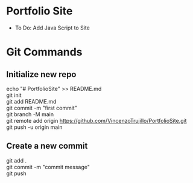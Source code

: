 # Portfolio Site

* To Do: Add Java Script to Site


# Git Commands

## Initialize new repo

echo "# PortfolioSite" >> README.md  
git init  
git add README.md  
git commit -m "first commit"  
git branch -M main  
git remote add origin https://github.com/VincenzoTrujillo/PortfolioSite.git  
git push -u origin main  


## Create a new commit

git add .  
git commit -m "commit message"  
git push  
